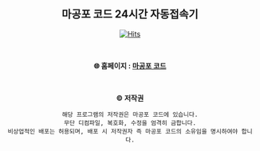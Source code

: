 <div align="center">
	
  ## 마공포 코드 24시간 자동접속기

  [![Hits](https://hits.seeyoufarm.com/api/count/incr/badge.svg?url=https%3A%2F%2Fgithub.com%2Fdnjswo1204%2Fmgp_connector_24&count_bg=%239895E3&title_bg=%235750D3&title=%EB%B0%A9%EB%AC%B8%EC%9E%90+%EC%88%98&edge_flat=false)](https://hits.seeyoufarm.com)                    
 
  <br>
  
  **🌐 홈페이지 : [마공포 코드](https://magongpo.com)**
  
  <br>
  
  **©️ 저작권**
  ```
  해당 프로그램의 저작권은 마공포 코드에 있습니다.
  무단 디컴파일, 복호화, 수정을 엄격히 금합니다.
  비상업적인 배포는 허용되며, 배포 시 저작권자 즉 마공포 코드의 소유임을 명시하여야 합니다.
  ```











</div>
